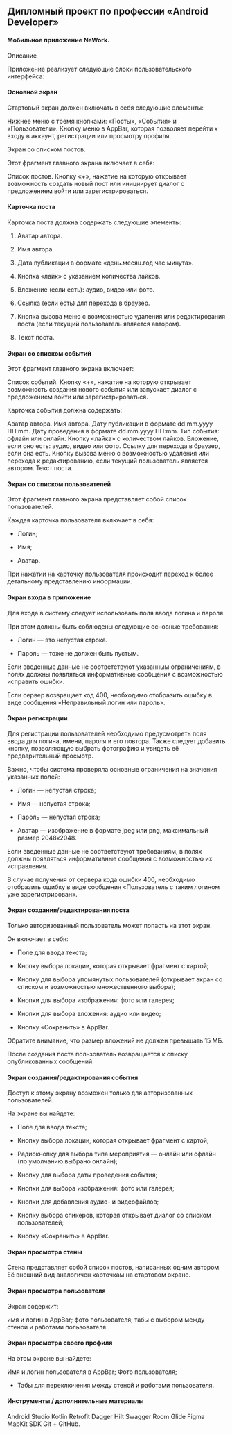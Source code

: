 ## Дипломный проект по профессии «Android Developer»

#### Мобильное приложение NeWork.

Описание

Приложение реализует следующие блоки пользовательского интерфейса:

#### Основной экран
Стартовый экран должен включать в себя следующие элементы:

Нижнее меню с тремя кнопками: «Посты», «События» и «Пользователи». Кнопку меню в
AppBar, которая позволяет перейти к входу в аккаунт, регистрации или просмотру профиля.

Экран со списком постов.

Этот фрагмент главного экрана включает в себя:

Список постов. Кнопку «+», нажатие на которую открывает возможность создать новый пост
или инициирует диалог с предложением войти или зарегистрироваться.
#### Карточка поста
Карточка поста должна содержать следующие элементы:

1. Аватар автора.

2. Имя автора.

3. Дата публикации в формате «день.месяц.год час:минута».

4. Кнопка «лайк» с указанием количества лайков.

5. Вложение (если есть): аудио, видео или фото.

6. Ссылка (если есть) для перехода в браузер.

7. Кнопка вызова меню с возможностью удаления или редактирования поста (если
   текущий пользователь является автором).

8. Текст поста.

#### Экран со списком событий
Этот фрагмент главного экрана включает:

Список событий. Кнопку «+», нажатие на которую открывает возможность создания нового
события или запускает диалог с предложением войти или зарегистрироваться.

Карточка события должна содержать:

Аватар автора. Имя автора.
Дату публикации в формате dd.mm.yyyy HH:mm. Дату проведения в формате dd.mm.yyyy HH:mm.
Тип события: офлайн или онлайн. Кнопку «лайка» с количеством лайков.
Вложение, если оно есть: аудио, видео или фото. Ссылку для перехода в браузер, если она есть.
Кнопку вызова меню с возможностью удаления или перехода к редактированию, если
текущий пользователь является автором. Текст поста.
#### Экран со списком пользователей
Этот фрагмент главного экрана представляет собой список пользователей.

Каждая карточка пользователя включает в себя:

* Логин;

* Имя;

* Аватар.

При нажатии на карточку пользователя происходит переход к более детальному
представлению информации.

#### Экран входа в приложение
Для входа в систему следует использовать поля ввода логина и пароля.

При этом должны быть соблюдены следующие основные требования:

* Логин — это непустая строка.

* Пароль — тоже не должен быть пустым.

Если введенные данные не соответствуют указанным ограничениям, в полях должны
появляться информативные сообщения с возможностью исправить ошибки.

Если сервер возвращает код 400, необходимо отобразить ошибку в виде сообщения
«Неправильный логин или пароль».

#### Экран регистрации
Для регистрации пользователей необходимо предусмотреть поля ввода для логина, имени,
пароля и его повтора. Также следует добавить кнопку, позволяющую выбрать фотографию и
увидеть её предварительный просмотр.

Важно, чтобы система проверяла основные ограничения на значения указанных полей:

* Логин — непустая строка;

* Имя — непустая строка;

* Пароль — непустая строка;

* Аватар — изображение в формате jpeg или png, максимальный размер 2048х2048.

Если введенные данные не соответствуют требованиям, в полях должны появляться
информативные сообщения с возможностью их исправления.

В случае получения от сервера кода ошибки 400, необходимо отобразить ошибку в виде
сообщения «Пользователь с таким логином уже зарегистрирован».
#### Экран создания/редактирования поста
Только авторизованный пользователь может попасть на этот экран.

Он включает в себя:

* Поле для ввода текста;

* Кнопку выбора локации, которая открывает фрагмент с картой;

* Кнопку для выбора упомянутых пользователей (открывает экран со списком и возможностью множественного выбора);

* Кнопки для выбора изображения: фото или галерея;

* Кнопки для выбора вложения: аудио или видео;

* Кнопку «Сохранить» в AppBar.

Обратите внимание, что размер вложений не должен превышать 15 МБ.

После создания поста пользователь возвращается к списку опубликованных сообщений.
#### Экран создания/редактирования события
Доступ к этому экрану возможен только для авторизованных пользователей.

На экране вы найдете:

* Поле для ввода текста;

* Кнопку выбора локации, которая открывает фрагмент с картой;

* Радиокнопку для выбора типа мероприятия — онлайн или офлайн (по умолчанию выбрано онлайн);

* Кнопку для выбора даты проведения события;

* Кнопки для выбора изображения: фото или галерея;

* Кнопки для добавления аудио- и видеофайлов;

* Кнопку выбора спикеров, которая открывает диалог со списком пользователей;

* Кнопку «Сохранить» в AppBar.

#### Экран просмотра стены
Стена представляет собой список постов, написанных одним автором. Её внешний вид
аналогичен карточкам на стартовом экране.

#### Экран просмотра пользователя
Экран содержит:

имя и логин в AppBar;
фото пользователя;
табы с выбором между стеной и работами пользователя.

#### Экран просмотра своего профиля
На этом экране вы найдете:

Имя и логин пользователя в AppBar; Фото пользователя;

* Табы для переключения между стеной и работами пользователя.


#### Инструменты / дополнительные материалы

Android Studio
Kotlin
Retrofit
Dagger Hilt
Swagger
Room
Glide
Figma
MapKit SDK
Git + GitHub.